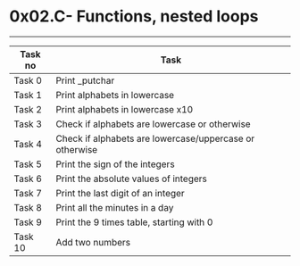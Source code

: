 # 0x02.C- Functions, nested loops
---
|Task no	|Task	|
|---	|---	|
|Task 0|Print _putchar|
|Task 1|Print alphabets in lowercase|
|Task 2|Print alphabets in lowercase x10|
|Task 3|Check if alphabets are lowercase or otherwise
|Task 4|Check if alphabets are lowercase/uppercase or otherwise|
|Task 5|Print the sign of the integers|
|Task 6|Print the absolute values of integers|
|Task 7|Print the last digit of an integer|
|Task 8|Print all the minutes in a day|
|Task 9|Print the 9 times table, starting with 0|
|Task 10|Add two numbers|


